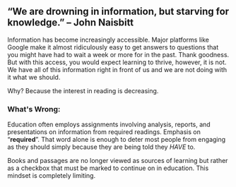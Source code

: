 ## “We are drowning in information, but starving for knowledge.” – John Naisbitt

Information has become increasingly accessible. Major platforms like Google make it almost ridiculously easy to get answers to questions that you might have had to wait a week or more for in the past. Thank goodness. But with this access, you would expect learning to thrive, however, it is not. We have all of this information right in front of us and we are not doing with it what we should. 

Why? Because the interest in reading is decreasing.

### What's Wrong:

Education often employs assignments involving analysis, reports, and presentations on information from required readings. Emphasis on “**required**”. That word alone is enough to deter most people from engaging as they should simply because they are being told they _HAVE_ to. 

Books and passages are no longer viewed as sources of learning but rather as a checkbox that must be marked to continue on in education. This mindset is completely limiting. 
